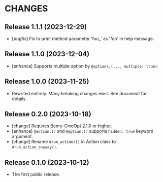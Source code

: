 CHANGES
=======


Release 1.1.1 (2023-12-29)
--------------------------

* [bugfix] Fix to print method parameter 'foo_' as 'foo' in help message.


Release 1.1.0 (2023-12-04)
--------------------------

* [enhance] Supports multiple option by `@options.(..., multiple: true)`.


Release 1.0.0 (2023-11-25)
--------------------------

* Rewrited entirely. Many breaking changes exist. See document for details.


Release 0.2.0 (2023-10-18)
--------------------------

* [change] Requires Benry-CmdOpt 2.1.0 or higher.
* [enhance] `@action.()` and `@option.()` supports `hidden: true` keyword argument.
* [change] Rename `#run_action!()` in Action class to `#run_action_anyway()`.


Release 0.1.0 (2023-10-12)
--------------------------

* The first public release.
